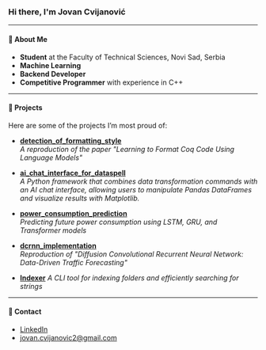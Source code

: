 ### Hi there, I'm Jovan Cvijanović

---

#### 🚀 About Me
-  **Student** at the Faculty of Technical Sciences, Novi Sad, Serbia
-  **Machine Learning**
-  **Backend Developer**
-  **Competitive Programmer** with experience in C++

---

#### 🚀 Projects
Here are some of the projects I’m most proud of:

- [**detection_of_formatting_style**](https://github.com/AStroCvijo/detection_of_formatting_style)  
  *A reproduction of the paper "Learning to Format Coq Code Using Language Models"*

- [**ai_chat_interface_for_dataspell**](https://github.com/AStroCvijo/ai_chat_interface_for_dataspell)  
  *A Python framework that combines data transformation commands with an AI chat interface, allowing users to manipulate Pandas DataFrames and visualize results with Matplotlib.*  

- [**power_consumption_prediction**](https://github.com/AStroCvijo/power_consumption_prediction)  
  *Predicting future power consumption using LSTM, GRU, and Transformer models*  

- [**dcrnn_implementation**](https://github.com/AStroCvijo/dcrnn_implementation)  
  *Reproduction of "Diffusion Convolutional Recurrent Neural Network: Data-Driven Traffic Forecasting"*  

- [**Indexer**](https://github.com/AStroCvijo/Indexer)
  *A CLI tool for indexing folders and efficiently searching for strings*  

---

#### 🚀 Contact
-  [LinkedIn](https://www.linkedin.com/in/jovan-cvijanović-328464111)
-  [jovan.cvijanovic2@gmail.com](mailto:jovan.cvijanovic2@gmail.com)
